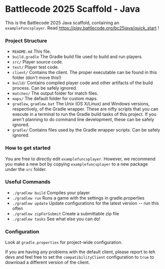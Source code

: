 # Battlecode 2025 Scaffold - Java

This is the Battlecode 2025 Java scaffold, containing an `examplefuncsplayer`. Read https://play.battlecode.org/bc25java/quick_start !


### Project Structure

- `README.md`
    This file.
- `build.gradle`
    The Gradle build file used to build and run players.
- `src/`
    Player source code.
- `test/`
    Player test code.
- `client/`
    Contains the client. The proper executable can be found in this folder (don't move this!)
- `build/`
    Contains compiled player code and other artifacts of the build process. Can be safely ignored.
- `matches/`
    The output folder for match files.
- `maps/`
    The default folder for custom maps.
- `gradlew`, `gradlew.bat`
    The Unix (OS X/Linux) and Windows versions, respectively, of the Gradle wrapper. These are nifty scripts that you can execute in a terminal to run the Gradle build tasks of this project. If you aren't planning to do command line development, these can be safely ignored.
- `gradle/`
    Contains files used by the Gradle wrapper scripts. Can be safely ignored.

### How to get started

You are free to directly edit `examplefuncsplayer`.
However, we recommend you make a new bot by copying `examplefuncsplayer` to a new package under the `src` folder.

### Useful Commands

- `./gradlew build`
    Compiles your player
- `./gradlew run`
    Runs a game with the settings in gradle.properties
- `./gradlew update`
    Update configurations for the latest version -- run this often
- `./gradlew zipForSubmit`
    Create a submittable zip file
- `./gradlew tasks`
    See what else you can do!


### Configuration 

Look at `gradle.properties` for project-wide configuration.

If you are having any problems with the default client, please report to teh devs and
feel free to set the `compatibilityClient` configuration to `true` to download a different version of the client.
